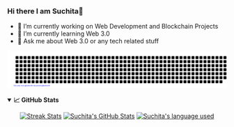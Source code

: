 ### Hi there I am Suchita👋

- 🔭 I’m currently working on Web Development and Blockchain Projects
- 🌱 I’m currently learning Web 3.0
- 💬 Ask me about Web 3.0 or any tech related stuff

![gitartwork](gitartwork.svg)

<details open="">
  <summary><b>📈 GitHub Stats</b></summary>
  <p align="center">
    <a href="https://github.com/CyberNaut-bot/CyberNaut-bot"><img alt="Streak Stats" src="https://github-readme-streak-stats.herokuapp.com/?user=CyberNaut-bot&theme=highcontrast"/></a>
    <a href="https://github.com/CyberNaut-bot/CyberNaut-bot"><img alt="Suchita's GitHub Stats" src="https://github-readme-stats.vercel.app/api?username=CyberNaut-bot&show_icons=true&theme=merko" width=55%/></a>
    <a href="https://github.com/CyberNaut-bot/CyberNaut-bot"><img alt="Suchita's language used" src="https://github-readme-stats.vercel.app/api/top-langs/?username=CyberNaut-bot&layout=compact&langs_count=8&theme=gruvbox" width=40%/></a>
 
 </details>



